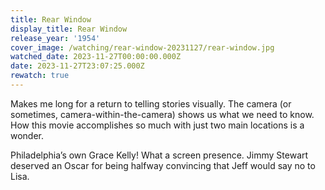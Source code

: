 ```yaml
---
title: Rear Window
display_title: Rear Window
release_year: '1954'
cover_image: /watching/rear-window-20231127/rear-window.jpg
watched_date: 2023-11-27T00:00:00.000Z
date: 2023-11-27T23:07:25.000Z
rewatch: true
---
```

Makes me long for a return to telling stories visually. The camera (or sometimes, camera-within-the-camera) shows us what we need to know. How this movie accomplishes so much with just two main locations is a wonder. 

Philadelphia’s own Grace Kelly! What a screen presence. Jimmy Stewart deserved an Oscar for being halfway convincing that Jeff would say no to Lisa.
